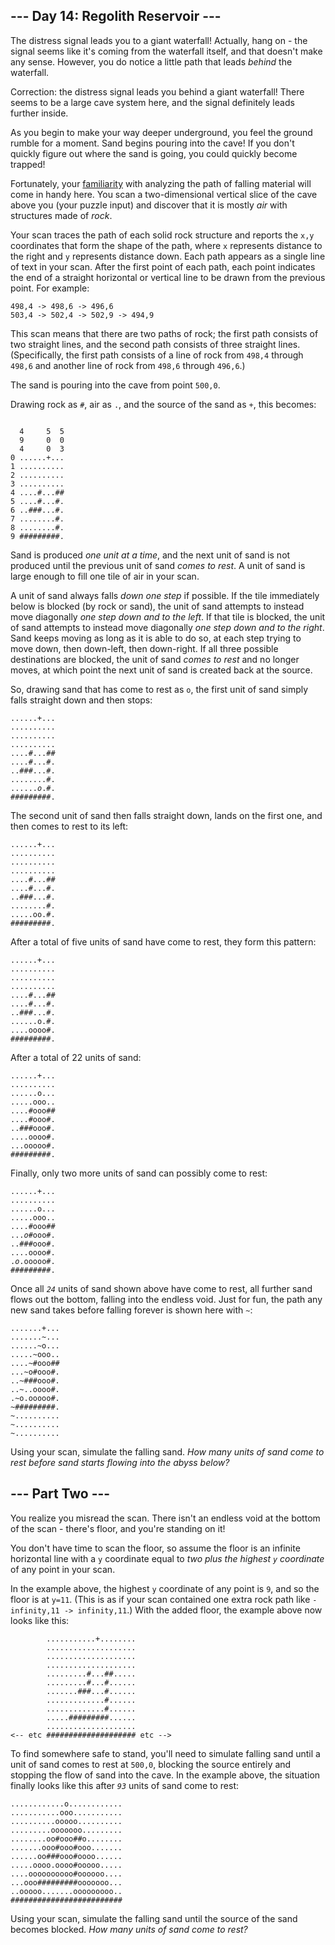 <article class="day-desc"><h2>--- Day 14: Regolith Reservoir ---</h2><p>The distress signal leads you to a giant waterfall! Actually, hang on - the signal seems like it's coming from the waterfall itself, and that doesn't make any sense. However, you do notice a little path that leads <em>behind</em> the waterfall.</p>
<p>Correction: the distress signal leads you behind a giant waterfall! There seems to be a large cave system here, and the signal definitely leads further inside.</p>
<p>As you begin to make your way deeper underground, you feel the ground rumble for a moment. Sand begins pouring into the cave! If you don't quickly figure out where the sand is going, you could quickly become trapped!</p>
<p>Fortunately, your <a href="/2018/day/17">familiarity</a> with analyzing the path of falling material will come in handy here. You scan a two-dimensional vertical slice of the cave above you (your puzzle input) and discover that it is mostly <em>air</em> with structures made of <em>rock</em>.</p>
<p>Your scan traces the path of each solid rock structure and reports the <code>x,y</code> coordinates that form the shape of the path, where <code>x</code> represents distance to the right and <code>y</code> represents distance down. Each path appears as a single line of text in your scan. After the first point of each path, each point indicates the end of a straight horizontal or vertical line to be drawn from the previous point. For example:</p>
<pre><code>498,4 -&gt; 498,6 -&gt; 496,6
503,4 -&gt; 502,4 -&gt; 502,9 -&gt; 494,9
</code></pre>
<p>This scan means that there are two paths of rock; the first path consists of two straight lines, and the second path consists of three straight lines. (Specifically, the first path consists of a line of rock from <code>498,4</code> through <code>498,6</code> and another line of rock from <code>498,6</code> through <code>496,6</code>.)</p>
<p>The sand is pouring into the cave from point <code>500,0</code>.</p>
<p>Drawing rock as <code>#</code>, air as <code>.</code>, and the source of the sand as <code>+</code>, this becomes:</p>
<pre><code>
  4     5  5
  9     0  0
  4     0  3
0 ......+...
1 ..........
2 ..........
3 ..........
4 ....#...##
5 ....#...#.
6 ..###...#.
7 ........#.
8 ........#.
9 #########.
</code></pre>
<p>Sand is produced <em>one unit at a time</em>, and the next unit of sand is not produced until the previous unit of sand <em>comes to rest</em>. A unit of sand is large enough to fill one tile of air in your scan.</p>
<p>A unit of sand always falls <em>down one step</em> if possible. If the tile immediately below is blocked (by rock or sand), the unit of sand attempts to instead move diagonally <em>one step down and to the left</em>. If that tile is blocked, the unit of sand attempts to instead move diagonally <em>one step down and to the right</em>. Sand keeps moving as long as it is able to do so, at each step trying to move down, then down-left, then down-right. If all three possible destinations are blocked, the unit of sand <em>comes to rest</em> and no longer moves, at which point the next unit of sand is created back at the source.</p>
<p>So, drawing sand that has come to rest as <code>o</code>, the first unit of sand simply falls straight down and then stops:</p>
<pre><code>......+...
..........
..........
..........
....#...##
....#...#.
..###...#.
........#.
......<em>o</em>.#.
#########.
</code></pre>
<p>The second unit of sand then falls straight down, lands on the first one, and then comes to rest to its left:</p>
<pre><code>......+...
..........
..........
..........
....#...##
....#...#.
..###...#.
........#.
.....oo.#.
#########.
</code></pre>
<p>After a total of five units of sand have come to rest, they form this pattern:</p>
<pre><code>......+...
..........
..........
..........
....#...##
....#...#.
..###...#.
......o.#.
....oooo#.
#########.
</code></pre>
<p>After a total of 22 units of sand:</p>
<pre><code>......+...
..........
......o...
.....ooo..
....#ooo##
....#ooo#.
..###ooo#.
....oooo#.
...ooooo#.
#########.
</code></pre>
<p>Finally, only two more units of sand can possibly come to rest:</p>
<pre><code>......+...
..........
......o...
.....ooo..
....#ooo##
...<em>o</em>#ooo#.
..###ooo#.
....oooo#.
.<em>o</em>.ooooo#.
#########.
</code></pre>
<p>Once all <code><em>24</em></code> units of sand shown above have come to rest, all further sand flows out the bottom, falling into the endless void. Just for fun, the path any new sand takes before falling forever is shown here with <code>~</code>:</p>
<pre><code>.......+...
.......~...
......~o...
.....~ooo..
....~#ooo##
...~o#ooo#.
..~###ooo#.
..~..oooo#.
.~o.ooooo#.
~#########.
~..........
~..........
~..........
</code></pre>
<p>Using your scan, simulate the falling sand. <em>How many units of sand come to rest before sand starts flowing into the abyss below?</em></p>
</article>
<article class="day-desc"><h2 id="part2">--- Part Two ---</h2><p>You realize you misread the scan. There isn't an <span title="Endless Void is my C cover band.">endless void</span> at the bottom of the scan - there's floor, and you're standing on it!</p>
<p>You don't have time to scan the floor, so assume the floor is an infinite horizontal line with a <code>y</code> coordinate equal to <em>two plus the highest <code>y</code> coordinate</em> of any point in your scan.</p>
<p>In the example above, the highest <code>y</code> coordinate of any point is <code>9</code>, and so the floor is at <code>y=11</code>. (This is as if your scan contained one extra rock path like <code>-infinity,11 -&gt; infinity,11</code>.) With the added floor, the example above now looks like this:</p>
<pre><code>        ...........+........
        ....................
        ....................
        ....................
        .........#...##.....
        .........#...#......
        .......###...#......
        .............#......
        .............#......
        .....#########......
        ....................
&lt;-- etc #################### etc --&gt;
</code></pre>
<p>To find somewhere safe to stand, you'll need to simulate falling sand until a unit of sand comes to rest at <code>500,0</code>, blocking the source entirely and stopping the flow of sand into the cave. In the example above, the situation finally looks like this after <code><em>93</em></code> units of sand come to rest:</p>
<pre><code>............o............
...........ooo...........
..........ooooo..........
.........ooooooo.........
........oo#ooo##o........
.......ooo#ooo#ooo.......
......oo###ooo#oooo......
.....oooo.oooo#ooooo.....
....oooooooooo#oooooo....
...ooo#########ooooooo...
..ooooo.......ooooooooo..
#########################
</code></pre>
<p>Using your scan, simulate the falling sand until the source of the sand becomes blocked. <em>How many units of sand come to rest?</em></p>
</article>
